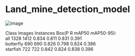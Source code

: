 # Land_mine_detection_model

![image](https://github.com/user-attachments/assets/d21c1d2d-e4a9-4cf6-ba80-8982060ab00d)

   Class     Images  Instances      Box(P          R      mAP50  mAP50-95): <br>
     all       1328       1412      0.834      0.811      0.831      0.391   <br>
butterfly        690        690      0.826      0.798      0.824      0.386   <br>
starfish        722        722      0.842      0.824      0.838      0.396   <br>
